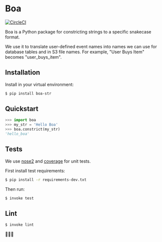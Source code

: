 # Boa

[![CircleCI](https://circleci.com/gh/astronomerio/boa.svg?style=svg)](https://circleci.com/gh/astronomerio/boa)

Boa is a Python package for constricting strings to a specific snakecase format.

We use it to translate user-defined event names into names we can use for database tables and in S3 file names. For example, "User Buys Item" becomes "user_buys_item".

## Installation

Install in your virtual environment:

```bash
$ pip install boa-str
```

## Quickstart

```python
>>> import boa
>>> my_str = 'Hello Boa'
>>> boa.constrict(my_str)
'hello_boa'
```

## Tests

We use [nose2][nose2-pypi] and [coverage][coverage-pypi] for unit tests.

First install test requirements:

```bash
$ pip install -r requirements-dev.txt
```

Then run:

```bash
$ invoke test
```

## Lint

```bash
$ invoke lint
```

🐍️🐍️🐍️

[coverage-pypi]: https://pypi.python.org/pypi/coverage
[nose2-pypi]: https://pypi.python.org/pypi/nose2
